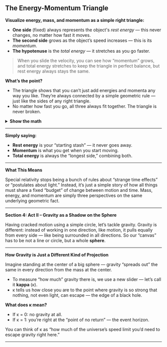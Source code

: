 ## The Energy-Momentum Triangle
**Visualize energy, mass, and momentum as a simple right triangle:**

* **One side** (fixed) always represents the object's *rest energy* — this never changes, no matter how fast it moves.
* **The second side** grows as the object’s speed increases — this is its *momentum*.
* **The hypotenuse** is the *total energy* — it stretches as you go faster.

> When you slide the velocity, you can see how “momentum” grows, and total energy stretches to keep the triangle in perfect balance, but rest energy always stays the same.

**What’s the point?**

* The triangle shows that you can’t just add energies and momenta any way you like. They’re always connected by a simple geometric rule — just like the sides of any right triangle.
* No matter how fast you go, all three always fit together. The triangle is never broken.

<details>
<summary><strong>Show the math</strong></summary>

$$
E^2 = (pc)^2 + (m_0 c^2)^2
$$

* $E$: Total energy
* $p$: Momentum
* $m_0 c^2$: Rest energy

</details>

---

**Simply saying:**

* **Rest energy** is your “starting stash” — it never goes away.
* **Momentum** is what you get when you start moving.
* **Total energy** is always the “longest side,” combining both.

---

**What This Means**

Special relativity stops being a bunch of rules about “strange time effects” or “postulates about light.”
Instead, it’s just a simple story of how all things must share a fixed “budget” of change between motion and time.
Mass, energy, and momentum are simply three perspectives on the same underlying geometric fact.

---

**Section 4: Act II – Gravity as a Shadow on the Sphere**

Having cracked motion using a simple circle, let’s tackle gravity.
Gravity is different: instead of working in one direction, like motion, it pulls equally from every side — like being surrounded in all directions.
So our “canvas” has to be not a line or circle, but a whole **sphere**.

---

**How Gravity is Just a Different Kind of Projection**

Imagine standing at the center of a big sphere — gravity “spreads out” the same in every direction from the mass at the center.

* To measure “how much” gravity there is, we use a new slider — let’s call it **kappa** (κ).
* κ tells us how close you are to the point where gravity is so strong that nothing, not even light, can escape — the edge of a black hole.

**What does κ mean?**

* If κ = 0: no gravity at all.
* If κ = 1: you’re right at the “point of no return” — the event horizon.

You can think of κ as “how much of the universe’s speed limit you’d need to escape gravity right here.”

---

